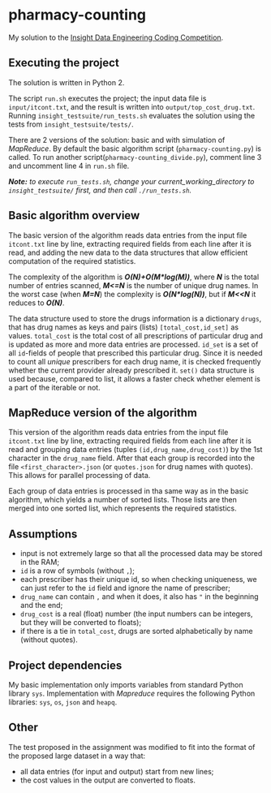 # pharmacy-counting
My solution to the [Insight Data Engineering Coding Competition](https://github.com/InsightDataScience/pharmacy_counting).

## Executing the project
The solution is written in Python 2.  

The script `run.sh` executes the project; the input data file is `input/itcont.txt`, and the result is written into `output/top_cost_drug.txt`. Running `insight_testsuite/run_tests.sh` evaluates the solution using the tests from `insight_testsuite/tests/`.

There are 2 versions of the solution: basic and with simulation of _MapReduce_. By default the basic algorithm script (`pharmacy-counting.py`) is called. To run another script(`pharmacy-counting_divide.py`), comment line 3 and uncomment line 4 in `run.sh` file.

_**Note:**_ *to execute `run_tests.sh`, change your current_working_directory to `insight_testsuite/` first, and then call `./run_tests.sh`.*

## Basic algorithm overview
The basic version of the algorithm reads data entries from the input file `itcont.txt` line by line, extracting required fields from each line after it is read, and adding the new data to the data structures that allow efficient computation of the required statistics.

The complexity of the algorithm is _**O(N)+O(M*log(M))**_, where _**N**_ is the total number of entries scanned, _**M<=N**_ is the number of unique drug names. In the worst case (when _**M=N**_) the complexity is _**O(N*log(N))**_, but if _**M<<N**_ it reduces to _**O(N)**_.

The data structure used to store the drugs information is a dictionary `drugs`, that has drug names as keys and pairs (lists) `[total_cost,id_set]` as values. `total_cost` is the total cost of all prescriptions of particular drug and is updated as more and more data entries are processed. `id_set` is a set of all `id`-fields of people that prescribed this particular drug. Since it is needed to count all _unique_ prescribers for each drug name, it is checked frequently whether the current provider already prescribed it. `set()` data structure is used because, compared to list, it allows a faster check whether element is a part of the iterable or not.

## MapReduce version of the algorithm
This version of the algorithm reads data entries from the input file `itcont.txt` line by line, extracting required fields from each line after it is read and grouping data entries (tuples `(id,drug_name,drug_cost)`) by the 1st character in the `drug_name` field. After that each group is recorded into the file `<first_character>.json` (or `quotes.json` for drug names with quotes). This allows for parallel processing of data.

Each group of data entries is processed in tha same way as in the basic algorithm, which yields a number of sorted lists. Those lists are then merged into one sorted list, which represents the required statistics.

## Assumptions
* input is not extremely large so that all the processed data may be stored in the RAM;
* `id` is a row of symbols (without `,`);
* each prescriber has their unique id, so when checking uniqueness, we can just refer to the `id` field and ignore the name of prescriber;
* `drug_name` can contain `,` and when it does, it also has `"` in the beginning and the end;
* `drug_cost` is a real (float) number (the input numbers can be integers, but they will be converted to floats);
* if there is a tie in `total_cost`, drugs are sorted alphabetically by name (without quotes).

## Project dependencies
My basic implementation only imports variables from standard Python library `sys`. Implementation with _Mapreduce_ requires the following Python libraries: `sys`, `os`, `json` and `heapq`.

## Other
The test proposed in the assignment was modified to fit into the format of the proposed large dataset in a way that:
* all data entries (for input and output) start from new lines;
* the cost values in the output are converted to floats.